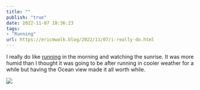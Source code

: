```yaml
---
title: ""
publish: "true"
date: 2022-11-07 18:36:23
tags:
- "Running"
url: https://ericmwalk.blog/2022/11/07/i-really-do.html
---
```

I really do like [running](http://www.strava.com/activities/8081569594) in the morning and watching the sunrise. It was more humid than I thought it was going to be after running in cooler weather for a while but having the Ocean view made it all worth while.


![](https://ericmwalk.blog/uploads/2022/3521a657a9.jpg)